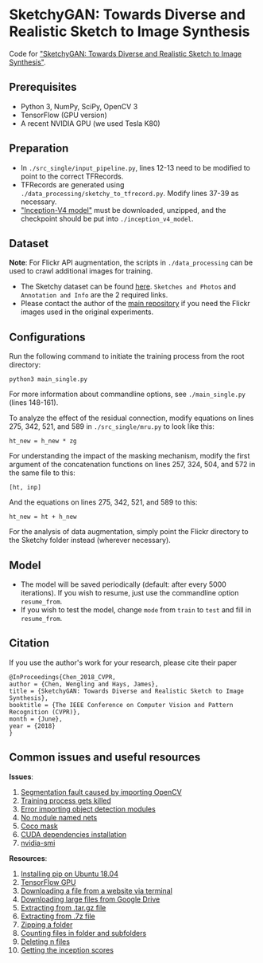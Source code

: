 SketchyGAN: Towards Diverse and Realistic Sketch to Image Synthesis
=====================================

Code for ["SketchyGAN: Towards Diverse and Realistic Sketch to Image Synthesis"](https://arxiv.org/abs/1801.02753).


## Prerequisites

- Python 3, NumPy, SciPy, OpenCV 3
- TensorFlow (GPU version)
- A recent NVIDIA GPU (we used Tesla K80)


## Preparation

- In `./src_single/input_pipeline.py`, lines 12-13 need to be modified to point to the correct TFRecords.
- TFRecords are generated using `./data_processing/sketchy_to_tfrecord.py`. Modify lines 37-39 as necessary.
- ["Inception-V4 model"](http://download.tensorflow.org/models/inception_v4_2016_09_09.tar.gz) must be downloaded, unzipped, and the checkpoint should be put into `./inception_v4_model`.


## Dataset

**Note**: For Flickr API augmentation, the scripts in `./data_processing` can be used to crawl additional images for training.

- The Sketchy dataset can be found [here](http://sketchy.eye.gatech.edu/). `Sketches and Photos` and `Annotation and Info` are the 2 required links.
- Please contact the author of the [main repository](https://github.com/wchen342/SketchyGAN) if you need the Flickr images used in the original experiments.


## Configurations

Run the following command to initiate the training process from the root directory:

```
python3 main_single.py
```

For more information about commandline options, see `./main_single.py` (lines 148-161).

To analyze the effect of the residual connection, modify equations on lines 275, 342, 521, and 589 in `./src_single/mru.py` to look like this:

```
ht_new = h_new * zg
```

For understanding the impact of the masking mechanism, modify the first argument of the concatenation functions on lines 257, 324, 504, and 572 in the same file to this:

```
[ht, inp]
```

And the equations on lines 275, 342, 521, and 589 to this:

```
ht_new = ht + h_new
```

For the analysis of data augmentation, simply point the Flickr directory to the Sketchy folder instead (wherever necessary).


## Model

- The model will be saved periodically (default: after every 5000 iterations). If you wish to resume, just use the commandline option `resume_from`.
- If you wish to test the model, change `mode` from `train` to `test` and fill in `resume_from`.


## Citation

If you use the author's work for your research, please cite their paper
```
@InProceedings{Chen_2018_CVPR,
author = {Chen, Wengling and Hays, James},
title = {SketchyGAN: Towards Diverse and Realistic Sketch to Image Synthesis},
booktitle = {The IEEE Conference on Computer Vision and Pattern Recognition (CVPR)},
month = {June},
year = {2018}
}
```


## Common issues and useful resources

**Issues**:

1. [Segmentation fault caused by importing OpenCV](https://github.com/opencv/opencv/issues/9568)
2. [Training process gets killed](https://github.com/tensorflow/models/issues/3497)
3. [Error importing object detection modules](https://github.com/tensorflow/models/issues/1595)
4. [No module named nets](https://github.com/tensorflow/models/issues/1842)
5. [Coco mask](https://github.com/cocodataset/cocoapi/issues/59)
6. [CUDA dependencies installation](https://github.com/tensorflow/tensorflow/issues/26987)
7. [nvidia-smi](https://stackoverflow.com/questions/43022843/nvidia-nvml-driver-library-version-mismatch)


**Resources**:

1. [Installing pip on Ubuntu 18.04](https://linuxize.com/post/how-to-install-pip-on-ubuntu-18.04/)
2. [TensorFlow GPU](https://stackoverflow.com/questions/51306862/how-to-use-tensorflow-gpu)
3. [Downloading a file from a website via terminal](https://askubuntu.com/questions/207265/how-to-download-a-file-from-a-website-via-terminal)
4. [Downloading large files from Google Drive](https://pypi.org/project/gdown/)
5. [Extracting from .tar.gz file](https://askubuntu.com/questions/25347/what-command-do-i-need-to-unzip-extract-a-tar-gz-file)
6. [Extracting from .7z file](https://askubuntu.com/questions/219392/how-can-i-uncompress-a-7z-file/219395#219395)
7. [Zipping a folder](https://unix.stackexchange.com/questions/93139/can-i-zip-an-entire-folder-using-gzip)
8. [Counting files in folder and subfolders](https://askubuntu.com/questions/34099/find-number-of-files-in-folder-and-sub-folders)
9. [Deleting n files](https://stackoverflow.com/questions/4817313/bash-script-to-delete-all-but-n-files-when-sorted-alphabetically)
10. [Getting the inception scores](https://stackoverflow.com/questions/36700404/tensorflow-opening-log-data-written-by-summarywriter)